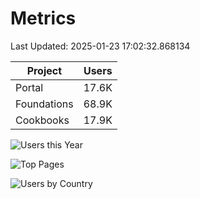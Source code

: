 # Metrics 

Last Updated: 2025-01-23 17:02:32.868134

| Project | Users |
| ----- | ----- |
| Portal | 17.6K |
| Foundations | 68.9K |
| Cookbooks | 17.9K |

![Users this Year](metrics/thisyear.png)

![Top Pages](metrics/toppages.png)

![Users by Country](metrics/bycountry.png)

